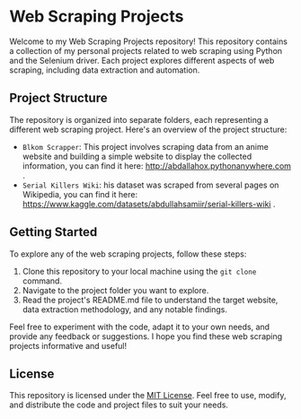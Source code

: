 # Web Scraping Projects

Welcome to my Web Scraping Projects repository! This repository contains a collection of my personal projects related to web scraping using Python and the Selenium driver. Each project explores different aspects of web scraping, including data extraction and automation.

## Project Structure

The repository is organized into separate folders, each representing a different web scraping project. Here's an overview of the project structure:

- `Blkom Scrapper`: This project involves scraping data from an anime website and building a simple website to display the collected information, you can find it here: http://abdallahox.pythonanywhere.com .
- `Serial Killers Wiki`: his dataset was scraped from several pages on Wikipedia, you can find it here: https://www.kaggle.com/datasets/abdullahsamiir/serial-killers-wiki .
  
## Getting Started

To explore any of the web scraping projects, follow these steps:

1. Clone this repository to your local machine using the `git clone` command.
2. Navigate to the project folder you want to explore.
3. Read the project's README.md file to understand the target website, data extraction methodology, and any notable findings.

Feel free to experiment with the code, adapt it to your own needs, and provide any feedback or suggestions. I hope you find these web scraping projects informative and useful!

## License

This repository is licensed under the [MIT License](LICENSE). Feel free to use, modify, and distribute the code and project files to suit your needs.

